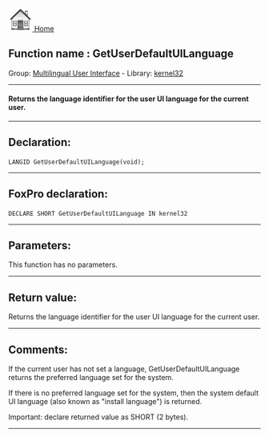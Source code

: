 [<img src="../../images/home.png"> Home ](https://github.com/VFPX/Win32API)  

## Function name : GetUserDefaultUILanguage
Group: [Multilingual User Interface](../../functions_group.md#Multilingual_User_Interface)  -  Library: [kernel32](../../Libraries.md#kernel32)  
***  


#### Returns the language identifier for the user UI language for the current user.
***  


## Declaration:
```foxpro  
LANGID GetUserDefaultUILanguage(void);  
```  
***  


## FoxPro declaration:
```foxpro  
DECLARE SHORT GetUserDefaultUILanguage IN kernel32  
```  
***  


## Parameters:
This function has no parameters.  
***  


## Return value:
Returns the language identifier for the user UI language for the current user.  
***  


## Comments:
If the current user has not set a language, GetUserDefaultUILanguage returns the preferred language set for the system.   
  
If there is no preferred language set for the system, then the system default UI language (also known as "install language") is returned.  
  
Important: declare returned value as SHORT (2 bytes).  
  
***  

